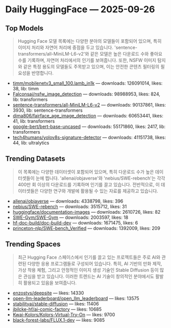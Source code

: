 # Daily HuggingFace — 2025-09-26


## Top Models
> Hugging Face 모델 목록에는 다양한 분야의 모델들이 포함되어 있으며, 특히 이미지 처리와 자연어 처리에 중점을 두고 있습니다. 'sentence-transformers/all-MiniLM-L6-v2'와 같은 모델은 높은 다운로드 수와 좋아요 수를 기록하며, 자연어 처리에서의 인기를 보여줍니다. 또한, NSFW 이미지 탐지와 같은 특정 용도의 모델들도 주목받고 있으며, 이는 안전한 콘텐츠 필터링의 필요성을 반영합니다.
- [timm/mobilenetv3_small_100.lamb_in1k](https://huggingface.co/timm/mobilenetv3_small_100.lamb_in1k) — downloads: 126091014, likes: 38, lib: timm
- [Falconsai/nsfw_image_detection](https://huggingface.co/Falconsai/nsfw_image_detection) — downloads: 98988953, likes: 824, lib: transformers
- [sentence-transformers/all-MiniLM-L6-v2](https://huggingface.co/sentence-transformers/all-MiniLM-L6-v2) — downloads: 90137861, likes: 3930, lib: sentence-transformers
- [dima806/fairface_age_image_detection](https://huggingface.co/dima806/fairface_age_image_detection) — downloads: 60653441, likes: 41, lib: transformers
- [google-bert/bert-base-uncased](https://huggingface.co/google-bert/bert-base-uncased) — downloads: 55171860, likes: 2417, lib: transformers
- [tech4humans/yolov8s-signature-detector](https://huggingface.co/tech4humans/yolov8s-signature-detector) — downloads: 41151738, likes: 44, lib: ultralytics



## Trending Datasets
> 이 목록에는 다양한 데이터셋이 포함되어 있으며, 특히 다운로드 수가 높은 데이터셋들이 눈에 띕니다. 'allenai/objaverse'와 'nebius/SWE-rebench'는 각각 400만 회 이상의 다운로드를 기록하며 인기를 끌고 있습니다. 전반적으로, 이 데이터셋들은 다양한 연구와 개발에 활용될 수 있는 자료를 제공하고 있습니다.
- [allenai/objaverse](https://huggingface.co/allenai/objaverse) — downloads: 4338798, likes: 396
- [nebius/SWE-rebench](https://huggingface.co/nebius/SWE-rebench) — downloads: 3515712, likes: 31
- [huggingface/documentation-images](https://huggingface.co/huggingface/documentation-images) — downloads: 2610726, likes: 82
- [SWE-Gym/SWE-Gym](https://huggingface.co/SWE-Gym/SWE-Gym) — downloads: 2003597, likes: 18
- [hf-doc-build/doc-build-dev](https://huggingface.co/hf-doc-build/doc-build-dev) — downloads: 1671475, likes: 6
- [princeton-nlp/SWE-bench_Verified](https://huggingface.co/princeton-nlp/SWE-bench_Verified) — downloads: 1392009, likes: 209



## Trending Spaces
> 최근 Hugging Face 스페이스에서 인기를 끌고 있는 프로젝트들은 주로 AI와 관련된 다양한 응용 프로그램들로 구성되어 있습니다. 특히, AI 기반의 만화 제작, 가상 착용 체험, 그리고 안정적인 이미지 생성 기술인 Stable Diffusion 등이 많은 관심을 받고 있습니다. 이러한 트렌드는 AI 기술이 창의적인 분야에서도 활발히 활용되고 있음을 보여줍니다.
- [enzostvs/deepsite](https://huggingface.co/enzostvs/deepsite) — likes: 14330
- [open-llm-leaderboard/open_llm_leaderboard](https://huggingface.co/open-llm-leaderboard/open_llm_leaderboard) — likes: 13575
- [stabilityai/stable-diffusion](https://huggingface.co/stabilityai/stable-diffusion) — likes: 11406
- [jbilcke-hf/ai-comic-factory](https://huggingface.co/jbilcke-hf/ai-comic-factory) — likes: 10685
- [Kwai-Kolors/Kolors-Virtual-Try-On](https://huggingface.co/Kwai-Kolors/Kolors-Virtual-Try-On) — likes: 9700
- [black-forest-labs/FLUX.1-dev](https://huggingface.co/black-forest-labs/FLUX.1-dev) — likes: 9085
